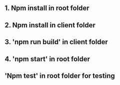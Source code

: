 ## 1. Npm install in root folder

## 2. Npm install in client folder

## 3. 'npm run build' in client folder

## 4. 'npm start' in root folder

## 'Npm test' in root folder for testing
